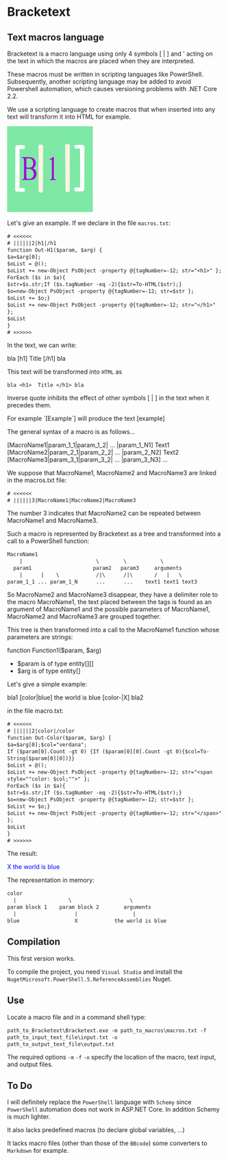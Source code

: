 # Bracketext

## Text macros language

Bracketext is a macro language using only 4 symbols [ | ] and \' acting on the text in which the macros are placed when they are interpreted.

These macros must be written in scripting languages like PowerShell. Subsequently, another scripting language may be added to avoid Powershell automation, which causes versioning problems with .NET Core 2.2.

We use a scripting language to create macros that when inserted into any text will transform it into HTML for example.

![Bracketext logo](https://github.com/Preferencesoft/Bracketext/blob/master/b1.png)

Let's give an example. If we declare in the file ``macros.txt``:

    # <<<<<<
    # ||||||2|h1|/h1
    function Out-H1($param, $arg) {
    $a=$arg[0];
    $oList = @();
    $oList += new-Object PsObject -property @{tagNumber=-12; str="<h1>" };
    ForEach ($s in $a){
    $str=$s.str;If ($s.tagNumber -eq -2){$str=To-HTML($str);}
    $o=new-Object PsObject -property @{tagNumber=-12; str=$str };
    $oList += $o;}
    $oList += new-Object PsObject -property @{tagNumber=-12; str="</h1>" };
    $oList
    }
    # >>>>>>

In the text, we can write:

bla [h1] Title [/h1] bla

This text will be transformed into ``HTML`` as 

    bla <h1>  Title </h1> bla

Inverse quote inhibits the effect of other symbols [ | ] in the text when it precedes them.

For example \`[Example\`] will produce the text [example]

The general syntax of a macro is as follows... 

[MacroName1|param_1_1|param_1_2| ... |param_1_N1] Text1 [MacroName2|param_2_1|param_2_2| ... |param_2_N2] Text2 [MacroName3|param_3_1|param_3_2| ... |param_3_N3] ...

We suppose that MacroName1, MacroName2 and MacroName3 are linked in the macros.txt file:

    # <<<<<<
    # ||||||3|MacroName1|MacroName2|MacroName3

The number 3 indicates that MacroName2 can be repeated between MacroName1 and MacroName3.

Such a macro is represented by Bracketext as a tree and transformed into a call to a PowerShell function:

    MacroName1
        |                        \        \           \
      param1                    param2   param3     arguments
        |      |    \            /|\      /|\       /   |   \
    param_1_1 ... param_1_N      ...      ...    text1 text1 text3

So MacroName2 and MacroName3 disappear, they have a delimiter role to the macro MacroName1, the text placed between the tags is found as an argument of MacroName1 and the possible parameters of MacroName1, MacroName2 and MacroName3 are grouped together.

This tree is then transformed into a call to the MacroName1 function whose parameters are strings:

function Function1($param, $arg)

* $param is of type entity[][]
* $arg is of type entity[]

Let's give a simple example:

   bla1 [color|blue] the world is blue [color-|X] bla2

in the file macro.txt:

    # <<<<<<
    # ||||||2|color|/color
    function Out-Color($param, $arg) {
    $a=$arg[0];$col="verdana";
    If ($param[0].Count -gt 0) {If ($param[0][0].Count -gt 0){$col=To-String($param[0][0])}}
    $oList = @();
    $oList += new-Object PsObject -property @{tagNumber=-12; str="<span style=""color: $col;"">" };
    ForEach ($s in $a){
    $str=$s.str;If ($s.tagNumber -eq -2){$str=To-HTML($str);}
    $o=new-Object PsObject -property @{tagNumber=-12; str=$str };
    $oList += $o;}
    $oList += new-Object PsObject -property @{tagNumber=-12; str="</span>" };
    $oList
    }
    # >>>>>>

The result:

<span style="color: blue;">X the world is blue </span>

The representation in memory:

    color    
      |                 \                   \
    param block 1    param block 2        arguments
      |                   |                  |
    blue                  X            the world is blue 


## Compilation

This first version works. 

To compile the project, you need ``Visual Studio`` and install the ``NugetMicrosoft.PowerShell.5.ReferenceAssemblies`` Nuget.

## Use

Locate a macro file and in a command shell type:

    path_to_Bracketext\Bracketext.exe -m path_to_macros\macros.txt -f path_to_input_text_file\input.txt -o path_to_output_text_file\output.txt

The required options `-m` `-f` `-o` specify the location of the macro, text input, and output files.

## To Do

I will definitely replace the `PowerShell` language with `Schemy` since `PowerShell` automation does not work in ASP.NET Core. In addition Schemy is much lighter.

It also lacks predefined macros (to declare global variables, ...)

It lacks macro files (other than those of the ``BBcode``) some converters to ``Markdown`` for example.